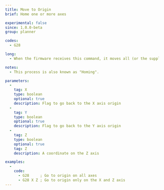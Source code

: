 ```yaml
---
title: Move to Origin
brief: Home one or more axes

experimental: false
since: 1.0.0-beta
group: planner

codes:
  - G28

long:
  - When the firmware receives this command, it moves all (or the supplied) axis's back to the zero endstops as quickly as it can, then backs off by a `[XYZ]_HOME_BUMP_MM` and slowly moves back to the zero endstop activation points to increase position accuracy.

notes:
  - This process is also known as "Homing".

parameters:
  -
    tag: X
    type: boolean
    optional: true
    description: Flag to go back to the X axis origin
  -
    tag: Y
    type: boolean
    optional: true
    description: Flag to go back to the Y axis origin
  -
    tag: Z
    type: boolean
    optional: true
    tag: Z
    description: A coordinate on the Z axis

examples:
  -
    code:
      - G28     ; Go to origin on all axes
      - G28 X Z ; Go to origin only on the X and Z axis
---
```

